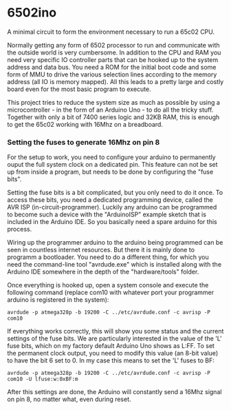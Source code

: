 # 6502ino

A minimal circuit to form the environment necessary to run a 65c02 CPU.

Normally getting any form of 6502 processor to run and communicate with the outside
world is very cumbersome. In addition to the CPU and RAM you need very specific 
IO controller parts that can be hooked up to the system address and data bus.
You need a ROM for the initial boot code and some form of MMU to drive the various
selection lines according to the memory address (all IO is memory mapped).
All this leads to a pretty large and costly board even for the most basic 
program to execute.

This project tries to reduce the system size as much as possible by
using a microcontroller - in the form of an Arduino Uno - to do all the
tricky stuff. Together with only a bit of 7400 series logic and 32KB RAM,
this is  enough to get the 65c02 working with 16Mhz on a breadboard.


### Setting the fuses to generate 16Mhz on pin 8

For the setup to work, you need to configure your arduino to permanently
ouput the full system clock on a dedicated pin. This feature can not be set up
from inside a program, but needs to be done by configuring the "fuse bits". 

Setting the fuse bits is a bit complicated, but you only need to do it once. 
To access these bits, you need a dedicated programming device, called the 
AVR ISP (in-circuit-programmer). Luckily any arduino can be programmed to become 
such a device with the "ArduinoISP" example sketch that is included in the 
Arduino IDE. So you basically need a spare arduino for this process.

Wiring up the programmer arduino to the arduino being programmed can be seen in
countless internet resources. But there it is mainly done to programm a bootloader.
You need to do a different thing, for which you need the command-line tool "avrdude.exe"
which is installed along with the Arduino IDE somewhere in the depth of the "hardware/tools"
folder. 

Once everything is hooked up, open a system console and execute the following command (replace com10 
with whatever port your programmer arduino is registered in the system):
```
avrdude -p atmega328p -b 19200 -C ../etc/avrdude.conf -c avrisp -P com10
```

If everything works correctly, this will show you some status and the current settings of the
fuse bits. We are particularly interested in the value of the 'L' fuse bits, which on my
factory default Arduino Uno shows as L:FF. To set the permanent clock output, you need
to modify this value (an 8-bit value) to have the bit 6 set to 0. In my case this means
to set the 'L' fuses to BF:
```
avrdude -p atmega328p -b 19200 -C ../etc/avrdude.conf -c avrisp -P com10 -U lfuse:w:0xBF:m
```

After this settings are done, the Arduino will constantly send a 16Mhz signal on pin 8, 
no matter what, even during reset.

